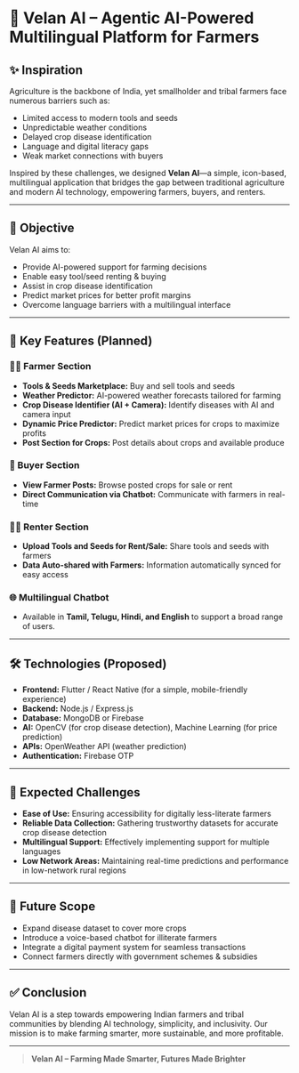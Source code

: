 # 🌱 Velan AI – Agentic AI-Powered Multilingual Platform for Farmers

## ✨ Inspiration

Agriculture is the backbone of India, yet smallholder and tribal farmers face numerous barriers such as:

- Limited access to modern tools and seeds  
- Unpredictable weather conditions  
- Delayed crop disease identification  
- Language and digital literacy gaps  
- Weak market connections with buyers  

Inspired by these challenges, we designed **Velan AI**—a simple, icon-based, multilingual application that bridges the gap between traditional agriculture and modern AI technology, empowering farmers, buyers, and renters.

---

## 🎯 Objective

Velan AI aims to:
- Provide AI-powered support for farming decisions
- Enable easy tool/seed renting & buying
- Assist in crop disease identification
- Predict market prices for better profit margins
- Overcome language barriers with a multilingual interface

---

## 🔑 Key Features (Planned)

### 👩‍🌾 Farmer Section
- **Tools & Seeds Marketplace:** Buy and sell tools and seeds
- **Weather Predictor:** AI-powered weather forecasts tailored for farming
- **Crop Disease Identifier (AI + Camera):** Identify diseases with AI and camera input
- **Dynamic Price Predictor:** Predict market prices for crops to maximize profits
- **Post Section for Crops:** Post details about crops and available produce

### 🛒 Buyer Section
- **View Farmer Posts:** Browse posted crops for sale or rent
- **Direct Communication via Chatbot:** Communicate with farmers in real-time

### 🧑‍🔧 Renter Section
- **Upload Tools and Seeds for Rent/Sale:** Share tools and seeds with farmers
- **Data Auto-shared with Farmers:** Information automatically synced for easy access

### 🌐 Multilingual Chatbot
- Available in **Tamil, Telugu, Hindi, and English** to support a broad range of users.

---

## 🛠 Technologies (Proposed)

- **Frontend:** Flutter / React Native (for a simple, mobile-friendly experience)
- **Backend:** Node.js / Express.js
- **Database:** MongoDB or Firebase
- **AI:** OpenCV (for crop disease detection), Machine Learning (for price prediction)
- **APIs:** OpenWeather API (weather prediction)
- **Authentication:** Firebase OTP

---

## 🚧 Expected Challenges

- **Ease of Use:** Ensuring accessibility for digitally less-literate farmers
- **Reliable Data Collection:** Gathering trustworthy datasets for accurate crop disease detection
- **Multilingual Support:** Effectively implementing support for multiple languages
- **Low Network Areas:** Maintaining real-time predictions and performance in low-network rural regions

---

## 🌟 Future Scope

- Expand disease dataset to cover more crops
- Introduce a voice-based chatbot for illiterate farmers
- Integrate a digital payment system for seamless transactions
- Connect farmers directly with government schemes & subsidies

---

## ✅ Conclusion

Velan AI is a step towards empowering Indian farmers and tribal communities by blending AI technology, simplicity, and inclusivity. Our mission is to make farming smarter, more sustainable, and more profitable.

---

> **Velan AI – Farming Made Smarter, Futures Made Brighter**
